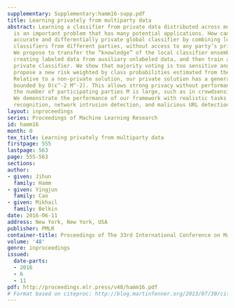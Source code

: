 ```yaml
---
supplementary: Supplementary:hamm16-supp.pdf
title: Learning privately from multiparty data
abstract: Learning a classifier from private data distributed across multiple parties
  is an important problem that has many potential applications. How can we build an
  accurate and differentially private global classifier by combining locally-trained
  classifiers from different parties, without access to any party’s private data?
  We propose to transfer the “knowledge” of the local classifier ensemble by first
  creating labeled data from auxiliary unlabeled data, and then train a global differentially
  private classifier. We show that majority voting is too sensitive and therefore
  propose a new risk weighted by class probabilities estimated from the ensemble.
  Relative to a non-private solution, our private solution has a generalization error
  bounded by O(ε^-2 M^-2). This allows strong privacy without performance loss when
  the number of participating parties M is large, such as in crowdsensing applications.
  We demonstrate the performance of our framework with realistic tasks of activity
  recognition, network intrusion detection, and malicious URL detection.
layout: inproceedings
series: Proceedings of Machine Learning Research
id: hamm16
month: 0
tex_title: Learning privately from multiparty data
firstpage: 555
lastpage: 563
page: 555-563
sections: 
author:
- given: Jihun
  family: Hamm
- given: Yingjun
  family: Cao
- given: Mikhail
  family: Belkin
date: 2016-06-11
address: New York, New York, USA
publisher: PMLR
container-title: Proceedings of The 33rd International Conference on Machine Learning
volume: '48'
genre: inproceedings
issued:
  date-parts:
  - 2016
  - 6
  - 11
pdf: http://proceedings.mlr.press/v48/hamm16.pdf
# Format based on citeproc: http://blog.martinfenner.org/2013/07/30/citeproc-yaml-for-bibliographies/
---
```

